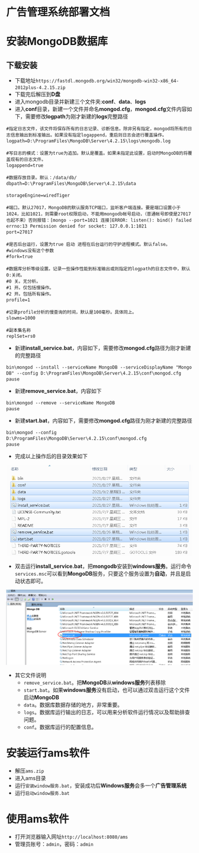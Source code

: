 # 广告管理系统部署文档

# 安装MongoDB数据库

## 下载安装

- 下载地址`https://fastdl.mongodb.org/win32/mongodb-win32-x86_64-2012plus-4.2.15.zip`
- 下载完后解压到**D盘**
- 进入mongodb目录并新建三个文件夹:**conf**、**data**、**logs**
- 进入**conf**目录，新建一个文件并命名**mongod.cfg**，**mongod.cfg**文件内容如下，需要修改**logpath**为刚才新建的**logs**完整路径

```
#指定日志文件，该文件将保存所有的日志记录、诊断信息。除非另有指定，mongod将所有的日志信息输出到标准输出。如果没有指定logappend，重启则日志会进行覆盖操作。
logpath=D:\ProgramFiles\MongoDB\Server\4.2.15\logs\mongodb.log

#写日志的模式：设置为true为追加。默认是覆盖。如果未指定此设置，启动时MongoDB的将覆盖现有的日志文件。
logappend=true

#数据存放目录。默认：/data/db/
dbpath=D:\ProgramFiles\MongoDB\Server\4.2.15\data

storageEngine=wiredTiger

#端口。默认27017，MongoDB的默认服务TCP端口，监听客户端连接。要是端口设置小于1024，比如1021，则需要root权限启动，不能用mongodb帐号启动，（普通帐号即使是27017也起不来）否则报错：[mongo --port=1021 连接]ERROR: listen(): bind() failed errno:13 Permission denied for socket: 127.0.0.1:1021
port=27017

#是否后台运行，设置为true 启动 进程在后台运行的守护进程模式。默认false。
#windows没有这个参数
#fork=true

#数据库分析等级设置。记录一些操作性能到标准输出或则指定的logpath的日志文件中，默认0:关闭。
#0 关。无分析。
#1 开。仅包括慢操作。
#2 开。包括所有操作。
profile=1

#记录profile分析的慢查询的时间，默认是100毫秒。具体同上。
slowms=1000

#副本集名称
replSet=rs0
```
- 新建**install_service.bat**，内容如下，需要修改**mongod.cfg**路径为刚才新建的完整路径

```
bin\mongod --install --serviceName MongoDB --serviceDisplayName "Mongo DB" --config D:\ProgramFiles\MongoDB\Server\4.2.15\conf\mongod.cfg
pause
```

- 新建**remove_service.bat**，内容如下

```
bin\mongod --remove --serviceName MongoDB
pause
```

- 新建**start.bat**，内容如下，需要修改**mongod.cfg**路径为刚才新建的完整路径

```
bin\mongod --config D:\ProgramFiles\MongoDB\Server\4.2.15\conf\mongod.cfg
pause
```

- 完成以上操作后的目录效果如下

![mongodb安装目录](assets/mongodb安装目录.png "mongodb安装目录")

- 双击运行**install_service.bat**，把**mongodb**安装到**windows服务**。运行命令`services.msc`可以看到**MongoDB**服务，只要这个服务设置为**自动**，并且是启动状态即可。

![mongodb服务](assets/mongodb服务.png "mongodb服务")

- 其它文件说明
  - `remove_service.bat`。把**MongoDB**从**windows服务**列表移除
  - `start.bat`。如果**windows服务**没有启动，也可以通过双击运行这个文件启动**MongoDB**
  - `data`。数据库数据存储的地方，非常重要。
  - `logs`。数据库运行输出的日志，可以用来分析软件运行情况以及帮助排查问题。
  - `conf`。数据库运行的配置信息。
  
# 安装运行ams软件

- 解压`ams.zip`
- 进入ams目录
- 运行`安装window服务.bat`，安装成功后**Windows服务**会多一个**广告管理系统**
- 运行`启动window服务.bat`

# 使用ams软件

- 打开浏览器输入网址`http://localhost:8080/ams`
- 管理员账号：`admin`，密码：`admin`